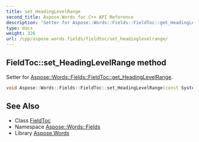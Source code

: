 ```yaml
---
title: set_HeadingLevelRange
second_title: Aspose.Words for C++ API Reference
description: 'Setter for Aspose::Words::Fields::FieldToc::get_HeadingLevelRange.'
type: docs
weight: 326
url: /cpp/aspose.words.fields/fieldtoc/set_headinglevelrange/
---
```

## FieldToc::set_HeadingLevelRange method


Setter for [Aspose::Words::Fields::FieldToc::get_HeadingLevelRange](../get_headinglevelrange/).

```cpp
void Aspose::Words::Fields::FieldToc::set_HeadingLevelRange(const System::String &value)
```

## See Also

* Class [FieldToc](../)
* Namespace [Aspose::Words::Fields](../../)
* Library [Aspose.Words](../../../)
